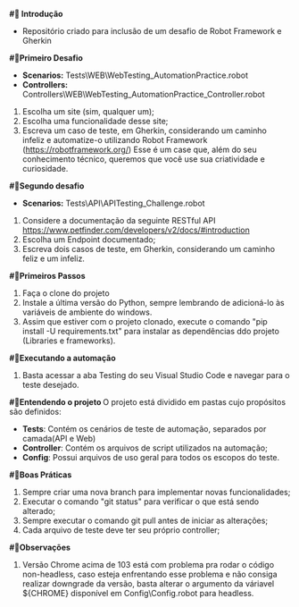 <b>#🤖 Introdução</b>
- Repositório criado para inclusão de um desafio de Robot Framework e Gherkin

<b>#🤖Primeiro Desafio</b>
- <b>Scenarios:</b> Tests\WEB\WebTesting_AutomationPractice.robot
- <b>Controllers:</b> Controllers\WEB\WebTesting_AutomationPractice_Controller.robot
1. Escolha um site (sim, qualquer um);
2. Escolha uma funcionalidade desse site;
3. Escreva um caso de teste, em Gherkin, considerando um caminho infeliz e automatize-o utilizando Robot Framework
(https://robotframework.org/)
Esse é um case que, além do seu conhecimento técnico, queremos que você use sua criatividade e curiosidade.

<b>#🤖Segundo desafio</b>
- <b>Scenarios:</b> Tests\API\APITesting_Challenge.robot
1. Considere a documentação da seguinte RESTful API https://www.petfinder.com/developers/v2/docs/#introduction
2. Escolha um Endpoint documentado;
3. Escreva dois casos de teste, em Gherkin, considerando um caminho feliz e um infeliz.

<b>#🤖Primeiros Passos</b>
1. Faça o clone do projeto
2. Instale a última versão do Python, sempre lembrando de adicioná-lo às variáveis de ambiente do windows.
3. Assim que estiver com o projeto clonado, execute o comando "pip install -U requirements.txt" para instalar as dependências ddo projeto (Libraries e frameworks).

<b>#🤖Executando a automação</b>
1. Basta acessar a aba Testing do seu Visual Studio Code e navegar para o teste desejado. 

<b>#🤖Entendendo o projeto </b>
O projeto está dividido em pastas cujo propósitos são definidos: 
- <b>Tests</b>: Contém os cenários de teste de automação, separados por camada(API e Web)
- <b>Controller</b>: Contém os arquivos de script utilizados na automação; 
- <b>Config</b>: Possui arquivos de uso geral para todos os escopos do teste. 

<b>#🤖Boas Práticas</b>
1. Sempre criar uma nova branch para implementar novas funcionalidades;
2. Executar o comando "git status" para verificar o que está sendo alterado;
3. Sempre executar o comando git pull antes de iniciar as alterações; 
4. Cada arquivo de teste deve ter seu próprio controller; 

<b>#🤖Observações</b>
1. Versão Chrome acima de 103 está com problema pra rodar o código non-headless, caso esteja enfrentando esse problema e não consiga realizar downgrade da versão, basta alterar o argumento da váriavel ${CHROME} disponível em Config\Config.robot para headless. 

